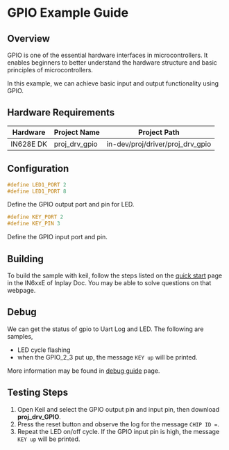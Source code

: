 # GPIO Example Guide

## Overview

GPIO is one of the essential hardware interfaces in microcontrollers. It enables beginners to better understand the hardware structure and basic principles of microcontrollers. 

In this example, we can achieve basic input and output functionality using GPIO.



## Hardware Requirements

| Hardware  | Project Name  | Project Path                     |
| --------- | ------------- | -------------------------------- |
| IN628E DK | proj_drv_gpio | in-dev/proj/driver/proj_drv_gpio |



## Configuration

```c
#define LED1_PORT 2
#define LED1_PORT 8
```

Define the GPIO output port and pin for LED.



```c
#define KEY_PORT 2
#define KEY_PIN 3
```

Define the GPIO input port and pin.



## Building

To build the sample with keil, follow the steps listed on the [quick start](https://inplay-inc.github.io/docs/in6xxe/quick-start.html) page in the IN6xxE  of Inplay Doc. You may be able to solve questions on that webpage.



## Debug

We can get the status of gpio to Uart Log and LED. The following are samples,

- LED cycle flashing
- when the  GPIO_2_3 put up, the message `KEY up` will be printed.

More information may be found in  [debug guide](https://inplay-inc.github.io/docs/in6xxe/samples/Debug-Guide) page.



## Testing Steps

1. Open Keil and select the GPIO output pin and input pin, then download **proj_drv_GPIO**.
2. Press the reset button and observe the log for the message `CHIP ID =`.
3. Repeat the LED on/off cycle. If the GPIO input pin is high, the message `KEY up` will be printed.